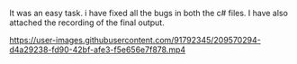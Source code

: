 It was an easy task. i have fixed all the bugs in both the c# files. I have also attached the recording of the final output.


https://user-images.githubusercontent.com/91792345/209570294-d4a29238-fd90-42bf-afe3-f5e656e7f878.mp4

